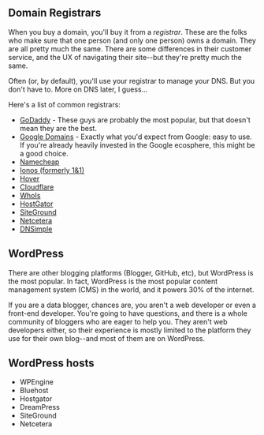 ## Domain Registrars
When you buy a domain, you'll buy it from a _registrar_. These are the folks who make sure that one person (and only one person) owns a domain. They are all pretty much the same. There are some differences in their customer service, and the UX of navigating their site--but they're pretty much the same.

Often (or, by default), you'll use your registrar to manage your DNS. But you don't have to. More on DNS later, I guess...

Here's a list of common registrars:
* [GoDaddy](https://GoDaddy.com) - These guys are probably the most popular, but that doesn't mean they are the best.
* [Google Domains](https://domains.google) - Exactly what you'd expect from Google: easy to use. If you're already heavily invested in the Google ecosphere, this might be a good choice.
* [Namecheap](https://namecheap.com)
* [Ionos (formerly 1&1)](https://www.ionos.com/)
* [Hover](https://www.hover.com/)
* [Cloudflare](https://www.cloudflare.com/products/registrar/)
* [WhoIs](https://www.whois.com/)
* [HostGator](https://hostgator.com)
* [SiteGround](https://siteground.com)
* [Netcetera](https://www.netcetera.co.uk)
* [DNSimple]()


## WordPress
There are other blogging platforms (Blogger, GitHub, etc), but WordPress is the most popular. In fact, WordPress is the most popular content management system (CMS) in the world, and it powers 30% of the internet. 

If you are a data blogger, chances are, you aren't a web developer or even a front-end developer. You're going to have questions, and there is a whole community of bloggers who are eager to help you. They aren't web developers either, so their experience is mostly limited to the platform they use for their own blog--and most of them are on WordPress. 

## WordPress hosts
* WPEngine
* Bluehost
* Hostgator
* DreamPress
* SiteGround
* Netcetera